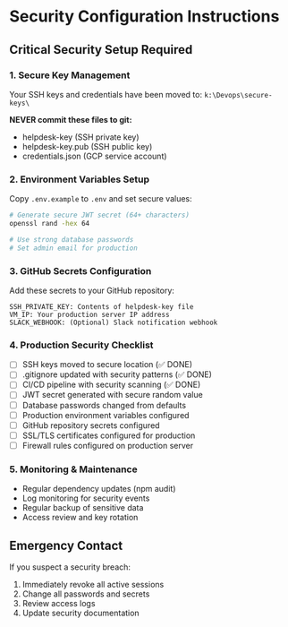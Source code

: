 # Security Configuration Instructions

## Critical Security Setup Required

### 1. Secure Key Management
Your SSH keys and credentials have been moved to: `k:\Devops\secure-keys\`

**NEVER commit these files to git:**
- helpdesk-key (SSH private key)
- helpdesk-key.pub (SSH public key)  
- credentials.json (GCP service account)

### 2. Environment Variables Setup
Copy `.env.example` to `.env` and set secure values:

```bash
# Generate secure JWT secret (64+ characters)
openssl rand -hex 64

# Use strong database passwords
# Set admin email for production
```

### 3. GitHub Secrets Configuration
Add these secrets to your GitHub repository:

```
SSH_PRIVATE_KEY: Contents of helpdesk-key file
VM_IP: Your production server IP address
SLACK_WEBHOOK: (Optional) Slack notification webhook
```

### 4. Production Security Checklist

- [ ] SSH keys moved to secure location (✅ DONE)
- [ ] .gitignore updated with security patterns (✅ DONE)
- [ ] CI/CD pipeline with security scanning (✅ DONE)
- [ ] JWT secret generated with secure random value
- [ ] Database passwords changed from defaults
- [ ] Production environment variables configured
- [ ] GitHub repository secrets configured
- [ ] SSL/TLS certificates configured for production
- [ ] Firewall rules configured on production server

### 5. Monitoring & Maintenance
- Regular dependency updates (npm audit)
- Log monitoring for security events
- Regular backup of sensitive data
- Access review and key rotation

## Emergency Contact
If you suspect a security breach:
1. Immediately revoke all active sessions
2. Change all passwords and secrets
3. Review access logs
4. Update security documentation
